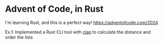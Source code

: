 # Advent of Code, in Rust

I'm learning Rust, and this is a perfect way! https://adventofcode.com/2024


Ex.1: Implemented a Rust CLI tool with [clap](https://docs.rs/clap/latest/clap/) to calculate the distance and order the lists